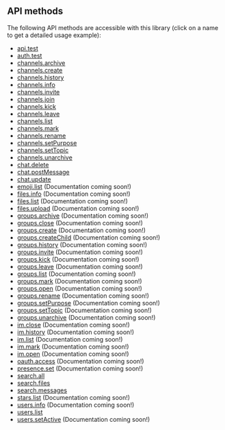 ## API methods

The following API methods are accessible with this library (click on a name to get a detailed usage example):

- [api.test](https://github.com/cleentfaar/slack/blob/master/src/CL/Slack/Resources/doc/methods/api-test.md)
- [auth.test](https://github.com/cleentfaar/slack/blob/master/src/CL/Slack/Resources/doc/methods/auth-test.md)
- [channels.archive](https://github.com/cleentfaar/slack/blob/master/src/CL/Slack/Resources/doc/methods/channels-archive.md)
- [channels.create](https://github.com/cleentfaar/slack/blob/master/src/CL/Slack/Resources/doc/methods/channels-create.md)
- [channels.history](https://github.com/cleentfaar/slack/blob/master/src/CL/Slack/Resources/doc/methods/channels-history.md)
- [channels.info](https://github.com/cleentfaar/slack/blob/master/src/CL/Slack/Resources/doc/methods/channels-info.md)
- [channels.invite](https://github.com/cleentfaar/slack/blob/master/src/CL/Slack/Resources/doc/methods/channels-invite.md)
- [channels.join](https://github.com/cleentfaar/slack/blob/master/src/CL/Slack/Resources/doc/methods/channels-join.md)
- [channels.kick](https://github.com/cleentfaar/slack/blob/master/src/CL/Slack/Resources/doc/methods/channels-kick.md)
- [channels.leave](https://github.com/cleentfaar/slack/blob/master/src/CL/Slack/Resources/doc/methods/channels-leave.md)
- [channels.list](https://github.com/cleentfaar/slack/blob/master/src/CL/Slack/Resources/doc/methods/channels-list.md)
- [channels.mark](https://github.com/cleentfaar/slack/blob/master/src/CL/Slack/Resources/doc/methods/channels-mark.md)
- [channels.rename](https://github.com/cleentfaar/slack/blob/master/src/CL/Slack/Resources/doc/methods/channels-rename.md)
- [channels.setPurpose](https://github.com/cleentfaar/slack/blob/master/src/CL/Slack/Resources/doc/methods/channels-set-purpose.md)
- [channels.setTopic](https://github.com/cleentfaar/slack/blob/master/src/CL/Slack/Resources/doc/methods/channels-set-topic.md)
- [channels.unarchive](https://github.com/cleentfaar/slack/blob/master/src/CL/Slack/Resources/doc/methods/channels-unarchive.md)
- [chat.delete](https://github.com/cleentfaar/slack/blob/master/src/CL/Slack/Resources/doc/methods/chat-delete.md)
- [chat.postMessage](https://github.com/cleentfaar/slack/blob/master/src/CL/Slack/Resources/doc/methods/chat-post-message.md)
- [chat.update](https://github.com/cleentfaar/slack/blob/master/src/CL/Slack/Resources/doc/methods/chat-update.md)
- [emoji.list](https://github.com/cleentfaar/slack/blob/master/src/CL/Slack/Resources/doc/methods/emoji-list.md) (Documentation coming soon!)
- [files.info](https://github.com/cleentfaar/slack/blob/master/src/CL/Slack/Resources/doc/methods/files-info.md) (Documentation coming soon!)
- [files.list](https://github.com/cleentfaar/slack/blob/master/src/CL/Slack/Resources/doc/methods/files-list.md) (Documentation coming soon!)
- [files.upload](https://github.com/cleentfaar/slack/blob/master/src/CL/Slack/Resources/doc/methods/files-upload.md) (Documentation coming soon!)
- [groups.archive](https://github.com/cleentfaar/slack/blob/master/src/CL/Slack/Resources/doc/methods/groups-archive.md) (Documentation coming soon!)
- [groups.close](https://github.com/cleentfaar/slack/blob/master/src/CL/Slack/Resources/doc/methods/groups-close.md) (Documentation coming soon!)
- [groups.create](https://github.com/cleentfaar/slack/blob/master/src/CL/Slack/Resources/doc/methods/groups-create.md) (Documentation coming soon!)
- [groups.createChild](https://github.com/cleentfaar/slack/blob/master/src/CL/Slack/Resources/doc/methods/groups-create-child.md) (Documentation coming soon!)
- [groups.history](https://github.com/cleentfaar/slack/blob/master/src/CL/Slack/Resources/doc/methods/groups-history.md) (Documentation coming soon!)
- [groups.invite](https://github.com/cleentfaar/slack/blob/master/src/CL/Slack/Resources/doc/methods/groups-invite.md) (Documentation coming soon!)
- [groups.kick](https://github.com/cleentfaar/slack/blob/master/src/CL/Slack/Resources/doc/methods/groups-kick.md) (Documentation coming soon!)
- [groups.leave](https://github.com/cleentfaar/slack/blob/master/src/CL/Slack/Resources/doc/methods/groups-leave.md) (Documentation coming soon!)
- [groups.list](https://github.com/cleentfaar/slack/blob/master/src/CL/Slack/Resources/doc/methods/groups-list.md) (Documentation coming soon!)
- [groups.mark](https://github.com/cleentfaar/slack/blob/master/src/CL/Slack/Resources/doc/methods/groups-mark.md) (Documentation coming soon!)
- [groups.open](https://github.com/cleentfaar/slack/blob/master/src/CL/Slack/Resources/doc/methods/groups-open.md) (Documentation coming soon!)
- [groups.rename](https://github.com/cleentfaar/slack/blob/master/src/CL/Slack/Resources/doc/methods/groups-rename.md) (Documentation coming soon!)
- [groups.setPurpose](https://github.com/cleentfaar/slack/blob/master/src/CL/Slack/Resources/doc/methods/groups-set-purpose.md) (Documentation coming soon!)
- [groups.setTopic](https://github.com/cleentfaar/slack/blob/master/src/CL/Slack/Resources/doc/methods/groups-set-topic.md) (Documentation coming soon!)
- [groups.unarchive](https://github.com/cleentfaar/slack/blob/master/src/CL/Slack/Resources/doc/methods/groups-unarchive.md) (Documentation coming soon!)
- [im.close](https://github.com/cleentfaar/slack/blob/master/src/CL/Slack/Resources/doc/methods/im-close.md) (Documentation coming soon!)
- [im.history](https://github.com/cleentfaar/slack/blob/master/src/CL/Slack/Resources/doc/methods/im-history.md) (Documentation coming soon!)
- [im.list](https://github.com/cleentfaar/slack/blob/master/src/CL/Slack/Resources/doc/methods/im-list.md) (Documentation coming soon!)
- [im.mark](https://github.com/cleentfaar/slack/blob/master/src/CL/Slack/Resources/doc/methods/im-mark.md) (Documentation coming soon!)
- [im.open](https://github.com/cleentfaar/slack/blob/master/src/CL/Slack/Resources/doc/methods/im-open.md) (Documentation coming soon!)
- [oauth.access](https://github.com/cleentfaar/slack/blob/master/src/CL/Slack/Resources/doc/methods/oauth-access.md) (Documentation coming soon!)
- [presence.set](https://github.com/cleentfaar/slack/blob/master/src/CL/Slack/Resources/doc/methods/presence-set.md) (Documentation coming soon!)
- [search.all](https://github.com/cleentfaar/slack/blob/master/src/CL/Slack/Resources/doc/methods/search-all.md)
- [search.files](https://github.com/cleentfaar/slack/blob/master/src/CL/Slack/Resources/doc/methods/search-files.md)
- [search.messages](https://github.com/cleentfaar/slack/blob/master/src/CL/Slack/Resources/doc/methods/search-messages.md)
- [stars.list](https://github.com/cleentfaar/slack/blob/master/src/CL/Slack/Resources/doc/methods/stars-list.md) (Documentation coming soon!)
- [users.info](https://github.com/cleentfaar/slack/blob/master/src/CL/Slack/Resources/doc/methods/users-info.md) (Documentation coming soon!)
- [users.list](https://github.com/cleentfaar/slack/blob/master/src/CL/Slack/Resources/doc/methods/users-list.md)
- [users.setActive](https://github.com/cleentfaar/slack/blob/master/src/CL/Slack/Resources/doc/methods/users-set-active.md) (Documentation coming soon!)
